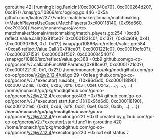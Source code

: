 goroutine 421 [running]:
log.Panicln({0xc000340e70?, 0xc000264d20?, 0xc8?})
	/snap/go/10866/src/log/log.go:446 +0x5a
github.com/kratos2377/vortex-matchmaker/domain/matchmaking.(*MatchPlayersUseCase).MatchPlayers(0xc000118140, {0x96d660, 0xc79360})
	/home/monarch/proj/vortex-matchmaker/domain/matchmaking/match_players.go:254 +0xcd8
reflect.Value.call({0x81fce0?, 0xc0001221c0?, 0x13?}, {0x8ca6f9, 0x4}, {0xc000307158, 0x1, 0x1?})
	/snap/go/10866/src/reflect/value.go:584 +0xca6
reflect.Value.Call({0x81fce0?, 0xc0001221c0?, 0xc00019cfc0?}, {0xc000307158?, 0xc000034f50?, 0xc000034540?})
	/snap/go/10866/src/reflect/value.go:368 +0xb9
github.com/go-co-op/gocron/v2.callJobFuncWithParams({0x81fce0?, 0xc0001221c0?}, {0xc0001221d0, 0x1, 0x2?})
	/home/monarch/go/pkg/mod/github.com/go-co-op/gocron/v2@v2.12.4/util.go:29 +0x1ea
github.com/go-co-op/gocron/v2.(*executor).runJob(_, {{0x96d6d0, 0xc000118190}, 0xc0001221e0, {0xb1, 0xd6, 0xf8, 0x31, 0xef, 0x42, ...}, ...}, ...)
	/home/monarch/go/pkg/mod/github.com/go-co-op/gocron/v2@v2.12.4/executor.go:403 +0x754
github.com/go-co-op/gocron/v2.(*executor).start.func1.1({{0x96d6d0, 0xc000118190}, 0xc0001221e0, {0xb1, 0xd6, 0xf8, 0x31, 0xef, 0x42, 0x4b, ...}, ...})
	/home/monarch/go/pkg/mod/github.com/go-co-op/gocron/v2@v2.12.4/executor.go:221 +0x6f
created by github.com/go-co-op/gocron/v2.(*executor).start.func1 in goroutine 420
	/home/monarch/go/pkg/mod/github.com/go-co-op/gocron/v2@v2.12.4/executor.go:220 +0x6cd
exit status 2
